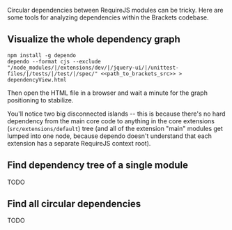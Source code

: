 Circular dependencies between RequireJS modules can be tricky. Here are some tools for analyzing dependencies within the Brackets codebase.

## Visualize the whole dependency graph

```
npm install -g dependo
dependo --format cjs --exclude "/node_modules/|/extensions/dev/|/jquery-ui/|/unittest-files/|/tests/|/test/|/spec/" <<path_to_brackets_src>> > dependencyView.html
```

Then open the HTML file in a browser and wait a minute for the graph positioning to stabilize.

You'll notice two big disconnected islands -- this is because there's no hard dependency from the main core code to anything in the core extensions (`src/extensions/default`) tree (and all of the extension "main" modules get lumped into one node, because dependo doesn't understand that each extension has a separate RequireJS context root).


## Find dependency tree of a single module

TODO

## Find all circular dependencies

TODO